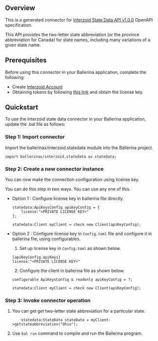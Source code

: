## Overview
This is a generated connector for [Interzoid State Data API v1.0.0](https://www.interzoid.com/services/getstateabbreviation) OpenAPI specification.

This API provides the two-letter state abbreviation (or the province abbreviation for Canada) for state names, including many variations of a given state name.

## Prerequisites
Before using this connector in your Ballerina application, complete the following:
* Create [Interzoid Account](https://www.interzoid.com/register)
* Obtaining tokens by following [this link](https://www.interzoid.com/account) and obtain the license key.

## Quickstart
To use the Interzoid state data connector in your Ballerina application, update the .bal file as follows:

### Step 1: Import connector
Import the ballerinax/interzoid.statedata module into the Ballerina project.

```ballerina
import ballerinax/interzoid.statedata as statedata;
```

### Step 2: Create a new connector instance
You can now make the connection configuration using license key.

You can do this step in two ways. You can use any one of this.

- Option 1 :
    Configure license key in ballerina file directly. 

    ```ballerina
    statedata:ApiKeysConfig apiKeyConfig = {
        license:"<PRIVATE LICENSE KEY>"
    };

    statedata:Client myClient = check new Client(apiKeyConfig);
    ```

- Option 2 :
    Configure license key in `Config.toml` file and configure it in ballerina file, using configurables. 

    1. Set up license key in `Config.toml` as shown below.
    ```
    [apiKeyConfig.apiKeys]
    license:"<PRIVATE LICENSE KEY>"
    ```

    2. Configure the client in ballerina file as shown below.
    ```ballerina
    configurable ApiKeysConfig & readonly apiKeyConfig = ?;

    statedata:Client myClient = check new Client(apiKeyConfig);
    ```

### Step 3: Invoke connector operation
1. You can get get two-letter state abbreviation for a particular state.
    ```ballerina
        statedata:StateData stateData = myClient->getstateabbreviation("Ohio");
    ```
2. Use `bal run` command to compile and run the Ballerina program. 